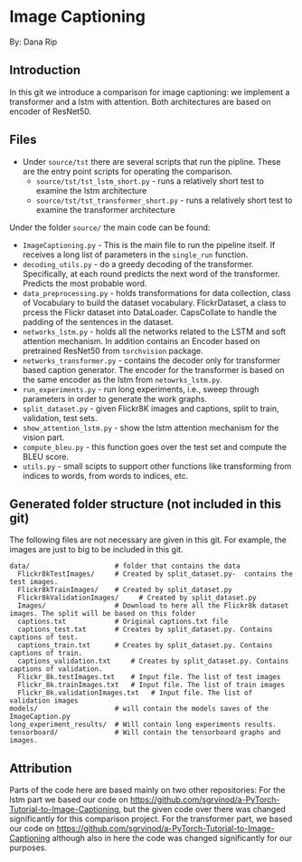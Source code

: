 # Image Captioning
By: Dana Rip

## Introduction
In this git we introduce a comparison for image captioning: we implement a transformer and a lstm
with attention. Both architectures are based on encoder of ResNet50. 

## Files
- Under `source/tst` there are several scripts that run the pipline. These are the entry point scripts for operating the comparison.
  - `source/tst/tst_lstm_short.py` - runs a relatively short test to examine the lstm architecture
  - `source/tst/tst_transformer_short.py` - runs a relatively short test to examine the transformer architecture

Under the folder `source/` the main code can be found:
- `ImageCaptioning.py` - This is the main file to run the pipeline itself. If receives a long list of parameters in the `single_run` function.
- `decoding_utils.py` - do a greedy decoding of the transformer. 
Specifically, at each round predicts the next word of the transformer. Predicts the most probable
word.
- `data_preprocessing.py` - holds transformations for data collection, class of Vocabulary to
build the dataset vocabulary. FlickrDataset, a class to prcess the Flickr dataset into DataLoader.
CapsCollate to handle the padding of the sentences in the dataset.
- `networks_lstm.py` - holds all the networks related to the LSTM and soft attention mechanism. 
In addition contains an Encoder based on pretrained ResNet50 from `torchvision` package.
- `networks_transformer.py` - contains the decoder only for transformer based caption generator.
The encoder for the transformer is based on the same encoder as the lstm from `netowrks_lstm.py`.
- `run_experiments.py` - run long experiments, i.e., sweep through parameters in order to generate
the work graphs.
- `split_dataset.py` - given Flickr8K images and captions, split to train, validation, test sets.
- `show_attention_lstm.py` - show the lstm attention mechanism for the vision part.
- `compute_bleu.py` - this function goes over the test set and compute the BLEU score.
- `utils.py` - small scipts to support other functions like transforming from indices to words, 
from words to indices, etc. 

## Generated folder structure (not included in this git)
The following files are not necessary are given in this git. For example, the images are just to 
big to be included in this git.



```
data/                     # folder that contains the data
  Flickr8kTestImages/     # Created by split_dataset.py-  contains the test images.
  Flickr8kTrainImages/    # Created by split_dataset.py
  Flickr8kValidationImages/     # Created by split_dataset.py
  Images/                 # Download to here all the Flickr8k dataset images. The split will be based on this folder
  captions.txt            # Original captions.txt file
  captions_test.txt       # Creates by split_dataset.py. Contains captions of test.
  captions_train.txt      # Creates by split_dataset.py. Contains captions of train.
  captions_validation.txt     # Creates by split_dataset.py. Contains captions of validation.
  Flickr_8k.testImages.txt    # Input file. The list of test images
  Flickr_8k.trainImages.txt   # Input file. The list of train images
  Flickr_8k.validationImages.txt   # Input file. The list of validation images  
models/                   # will contain the models saves of the ImageCaption.py
long_experiment_results/  # Will contain long experiments results.
tensorboard/              # Will contain the tensorboard graphs and images.
```

## Attribution
Parts of the code here are based mainly on two other repositories:
For the lstm part we based our code on https://github.com/sgrvinod/a-PyTorch-Tutorial-to-Image-Captioning, 
but the given code over there was changed significantly for this comparison project. For the transformer 
part, we based our code on https://github.com/sgrvinod/a-PyTorch-Tutorial-to-Image-Captioning although
also in here the code was changed significantly for our purposes.

